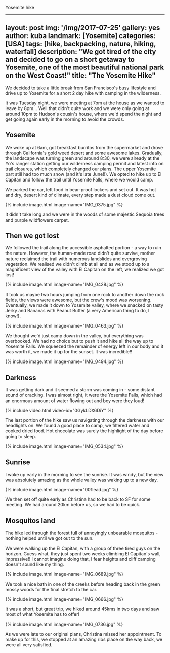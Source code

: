 Yosemite hike

---
layout: post
img: '/img/2017-07-25'
gallery: yes
author: kuba
landmark: [Yosemite]
categories: [USA]
tags: [hike, backpacking, nature, hiking, waterfall]
description: "We got tired of the city and decided to go on a short getaway to Yosemite, one of the most beautiful national park on the West Coast!"
title: "The Yosemite Hike"
---

We decided to take a little break from San Francisco's busy lifestyle and drive up to Yosemite for a short 2 day hike with camping in the wilderness.

It was Tuesday night, we were meeting at 7pm at the house as we wanted to leave by 8pm... Well that didn't quite work and we were only going at around 10pm to Hudson's cousin's house, where we'd spend the night and get going again early in the morning to avoid the crowds.

## Yosemite

We woke up at 6am, got breakfast burritos from the supermarket and drove through California's gold weed desert and some awesome lakes. Gradually, the landscape was turning green and around 8:30, we were already at the Yo's ranger station getting our wilderness camping permit and latest info on trail closures, which completely changed our plans. The upper Yosemite part still had too much snow (and it's late June!!). We opted to hike up to El Capitan and follow the trail until Yosemite Falls, where we would camp.

We parked the car, left food in bear-proof lockers and set out. It was hot and dry, desert kind of climate, every step made a dust cloud come out.

{% include image.html image-name="IMG_0375.jpg" %}

It didn't take long and we were in the woods of some majestic Sequoia trees and purple wildflowers carpet. 

## Then we got lost

We followed the trail along the accessible asphalted portion - a way to ruin the nature. However, the human-made road didn't quite survive, mother nature reclaimed the trail with numerous landslides and overgroving vegetation. We realised we didn't climb at all and as we stood up to a magnificent view of the valley with El Capitan on the left, we realized we got lost!

{% include image.html image-name="IMG_0428.jpg" %}

It took us maybe two hours jumping from one rock to another down the rock fields, the views were awesome, but the crew's mood was worsening. Eventually, we made it down to Yosemite valley, where we snacked on tasty Jerky and Bananas with Peanut Butter (a very American thing to do, I know!).

{% include image.html image-name="IMG_0463.jpg" %}

We thought we'd just camp down in the valley, but everything was overbooked. We had no choice but to push it and hike all the way up to Yosemite Falls. We squeezed the remainder of energy left in our body and it was worth it, we made it up for the sunset. It was incredible!!

{% include image.html image-name="IMG_0494.jpg" %}

## Darkness

It was getting dark and it seemed a storm was coming in - some distant sound of cracking. I was almost right, it were the Yosemite Falls, which had an enormous amount of water flowing out and boy were they loud! 

{% include video.html video-id="0GykLDX6DiY" %}

The last portion of the hike saw us navigating through the darkness with our headlights on. We found a good place to camp, we filtered water and cooked dried food. Hot chocolate was surely the highlight of the day before going to sleep.

{% include image.html image-name="IMG_0534.jpg" %}

## Sunrise

I woke up early in the morning to see the sunrise. It was windy, but the view was absolutely amazing as the whole valley was waking up to a new day.

{% include image.html image-name="001lead.jpg" %}

We then set off quite early as Christina had to be back to SF for some meeting. We had around 20km before us, so we had to be quick.

## Mosquitos land

The hike led through the forest full of annoyingly unbearable mosquitos - nothing helped until we got out to the sun. 

We were walking up the El Capitan, with a group of three tired guys on the horizon. Guess what, they just spent two weeks climbing El Capitan's wall, impressive!! I cannot imagine doing that, I fear heights and cliff camping doesn't sound like my thing.

{% include image.html image-name="IMG_0689.jpg" %}

We took a nice bath in one of the creeks before heading back in the green mossy woods for the final stretch to the car. 

{% include image.html image-name="IMG_0666.jpg" %}

It was a short, but great trip, we hiked around 45kms in two days and saw most of what Yosemite has to offer! 

{% include image.html image-name="IMG_0736.jpg" %}

As we were late to our original plans, Christina missed her appointment. To make up for this, we stopped at an amazing ribs place on the way back, we were all very satisfied. 